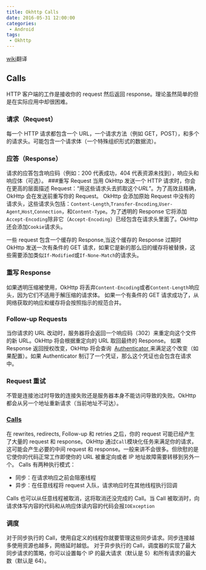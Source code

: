 ```yaml
---
title: Okhttp Calls
date: 2016-05-31 12:00:00
categories:
 - Android
tags:
 - Okhttp
---
```


[wiki](https://github.com/square/okhttp/wiki/Calls)翻译

## Calls

HTTP 客户端的工作是接收你的 request 然后返回 response。理论虽然简单的但是在实际应用中却很困难。

### 请求（Request）

每一个 HTTP 请求都包含一个 URL，一个请求方法（例如 GET，POST），和多个的请求头。可能包含一个请求体（一个特殊组织形式的数据流）。

### 应答（Response）

请求的应答包含响应码（例如：200 代表成功，404 代表资源未找到），响应头和响应体（可选）。 ###重写 Request
当用 OkHttp 发送一个 HTTP 请求时，你会在更高的层面描述 Request：“用这些请求头去抓取这个*URL*”。为了高效且精确，OkHttp 会在发送前重写你的 Request。
OkHttp 会添加原始 Request 中没有的请求头，这些请求头包括：<code>Content-Length</code>,<code>Transfer-Encoding</code>,<code>User-Agent</code>,<code>Host</code>,<code>Connection</code>，和<code>Content-Type</code>。为了透明的 Response 它将添加<code>Accept-Encoding</code>除非它（<code>Accept-Encoding</code>）已经包含在请求头里面了。OkHttp 还会添加<code>Cookie</code>请求头。

一些 request 包含一个缓存的 Response,当这个缓存的 Response 过期时 OkHttp 发送一次有条件的 GET 请求，如果它是新的那么旧的缓存将被替换，这些需要添加类似<code>If-Modified</code>或<code>If-None-Match</code>的请求头。

### 重写 Response

如果透明压缩被使用，OkHttp 将丢弃<code>Content-Encoding</code>或者<code>Content-Length</code>响应头，因为它们不适用于解压缩的请求体。
如果一个有条件的 GET 请求成功了，从网络获取的响应和缓存将会按照指示的规范合并。

### Follow-up Requests

当你请求的 URL 改动时，服务器将会返回一个响应码（302）来重定向这个文件的新 URL。OkHttp 将会根据重定向的 URL 取回最终的 Response。
如果 Response 返回授权改变，OkHttp 将会查询  [Authenticator
](http://square.github.io/okhttp/3.x/okhttp/okhttp3/Authenticator.html)来满足这个改变（如果配置）。如果 Authenticator 制订了一个凭证，那么这个凭证也会包含在请求中。

### Request 重试

不管是连接池过时导致的连接失败还是服务器本身不能访问导致的失败。OkHttp 都会从另一个地址重新请求（当前地址不可达）。

### [Calls](http://square.github.io/okhttp/3.x/okhttp/okhttp3/Call.html)

在 rewrites, redirects, Follow-up 和 retries 之后，你的 request 可能已经产生了大量的 request 和 response。OkHttp 通过<code>Call</code>模块化任务来满足你的请求，这可能会产生必要的中间 request 和 response。一般来讲不会很多。但欣慰的是它使你的代码正常工作即使你的 URL 被重定向或者 IP 地址故障需要转移到另外一个。
Calls 有两种执行模式：

- 同步：在请求响应之前会阻塞线程
- 异步：在任意线程将 request 入队，请求响应时在其他线程执行回调

Calls 也可以从任意线程被取消，这将取消还没完成的 Call。当 Call 被取消时，向请求体写内容的代码和从响应体读内容的代码会报<code>IOException</code>

### 调度

对于同步执行的 Call，使用自定义的线程你就要管理这些同步请求。同步连接越多使用资源也越多，网络延时越低。
对于异步执行的 Call，调度器的实现了最大同步请求的策略，你可以设置每个 IP 的最大请求（默认是 5）和所有请求的最大数（默认是 64）。
